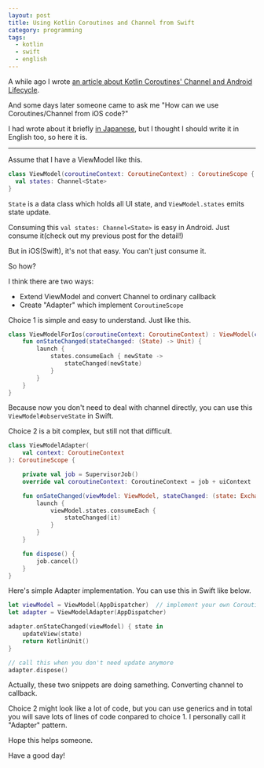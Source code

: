 ```yaml
---
layout: post
title: Using Kotlin Coroutines and Channel from Swift
category: programming
tags:
  - kotlin
  - swift
  - english
---
```



A while ago I wrote [an article about Kotlin Coroutines' Channel and Android Lifecycle](https://www.yslibrary.net/2019/04/08/kotlin-channel-and-android-lifecycle-en/).

And some days later someone came to ask me "How can we use Coroutines/Channel from iOS code?"

I had wrote about it briefly [in Japanese](https://www.yslibrary.net/2019/04/16/thoughts-on-kotlin-mpp/), but I thought I should write it in English too, so here it is.

---


Assume that I have a ViewModel like this.

```kotlin
class ViewModel(coroutineContext: CoroutineContext) : CoroutineScope {
  val states: Channel<State>
}
```

`State` is a data class which holds all UI state, and `ViewModel.states` emits state update.

Consuming this `val states: Channel<State>` is easy in Android. Just consume it(check out my previous post for the detail!)

But in iOS(Swift), it's not that easy. You can't just consume it.

So how?

I think there are two ways:

- Extend ViewModel and convert Channel to ordinary callback
- Create "Adapter" which implement `CoroutineScope`

Choice 1 is simple and easy to understand. Just like this.

```kotlin
class ViewModelForIos(coroutineContext: CoroutineContext) : ViewModel(coroutineContext) {
    fun onStateChanged(stateChanged: (State) -> Unit) {
        launch {
            states.consumeEach { newState ->
                stateChanged(newState)
            }
        }
    }
}
```

Because now you don't need to deal with channel directly, you can use this `ViewModel#observeState` in Swift.

Choice 2 is a bit complex, but still not that difficult.

```kotlin
class ViewModelAdapter(
    val context: CoroutineContext 
): CoroutineScope {

    private val job = SupervisorJob()
    override val coroutineContext: CoroutineContext = job + uiContext

    fun onSateChanged(viewModel: ViewModel, stateChanged: (state: ExchangeFromState) -> Unit) {
        launch {
            viewModel.states.consumeEach {
                stateChanged(it)
            }
        }
    }

    fun dispose() {
        job.cancel()
    }
}
```

Here's simple Adapter implementation. You can use this in Swift like below.

```swift
let viewModel = ViewModel(AppDispatcher)  // implement your own CoroutineContext
let adapter = ViewModelAdapter(AppDispatcher)

adapter.onStateChanged(viewModel) { state in 
    updateView(state)
    return KotlinUnit()
}

// call this when you don't need update anymore
adapter.dispose()
```

Actually, these two snippets are doing samething. Converting channel to callback.

Choice 2 might look like a lot of code, but you can use generics and in total you will save lots of lines of code conpared to choice 1. I personally call it "Adapter" pattern.


Hope this helps someone.

Have a good day!
